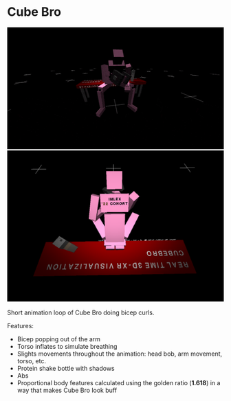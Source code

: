 # Cube Bro

![Cube Bro](./docs/cube-bro.gif "Cube Bro")
![Cube Bro back](./docs/cube-bro-back.png "Cube Bro back")

Short animation loop of Cube Bro doing bicep curls.

Features:

- Bicep popping out of the arm
- Torso inflates to simulate breathing
- Slights movements throughout the animation: head bob, arm movement, torso, etc.
- Protein shake bottle with shadows
- Abs
- Proportional body features calculated using the golden ratio (**1.618**) in a way that makes Cube Bro look buff

